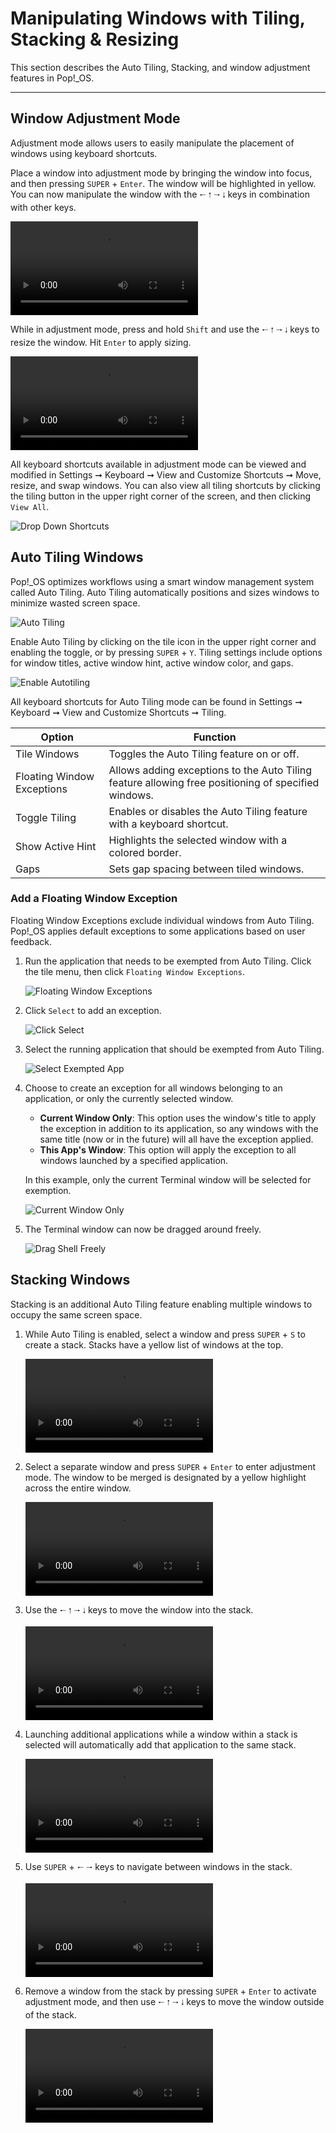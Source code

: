# Manipulating Windows with Tiling, Stacking & Resizing

This section describes the Auto Tiling, Stacking, and window adjustment features in Pop!\_OS.

---
## Window Adjustment Mode

Adjustment mode allows users to easily manipulate the placement of windows using keyboard shortcuts.

Place a window into adjustment mode by bringing the window into focus, and then pressing `SUPER` + `Enter`. The window will be highlighted in yellow. You can now manipulate the window with the `🠐` `🠑` `🠒` `🠓` keys in combination with other keys.

<video autoplay loop>
    <source src="/images/tiling-stacking-windows/adjustment-mode.webm" />
</video>

While in adjustment mode, press and hold `Shift` and use the `🠐` `🠑` `🠒` `🠓` keys to resize the window. Hit `Enter` to apply sizing.

<video autoplay loop>
    <source src="/images/tiling-stacking-windows/adjustment-mode-resize.webm" />
</video>

All keyboard shortcuts available in adjustment mode can be viewed and modified in Settings ➞ Keyboard ➞ View and Customize Shortcuts ➞ Move, resize, and swap windows. You can also view all tiling shortcuts by clicking the tiling button in the upper right corner of the screen, and then clicking `View All`.

![Drop Down Shortcuts](/images/tiling-stacking-windows/top-right-dropdown-shortcuts.png)

## Auto Tiling Windows

Pop!\_OS optimizes workflows using a smart window management system called Auto Tiling. Auto Tiling automatically positions and sizes windows to minimize wasted screen space.

![Auto Tiling](/images/tiling-stacking-windows/auto-tiling.png)

Enable Auto Tiling by clicking on the tile icon in the upper right corner and enabling the toggle, or by pressing `SUPER` + `Y`. Tiling settings include options for window titles, active window hint, active window color, and gaps.

![Enable Autotiling](/images/tiling-stacking-windows/enable-autotiling.png)

All keyboard shortcuts for Auto Tiling mode can be found in Settings ➞ Keyboard ➞ View and Customize Shortcuts ➞ Tiling.

| Option                 | Function |
|----------------------|--------|
| Tile Windows| Toggles the Auto Tiling feature on or off.  |
| Floating Window Exceptions  | Allows adding exceptions to the Auto Tiling feature allowing free positioning of specified windows.|
| Toggle Tiling          | Enables or disables the Auto Tiling feature with a keyboard shortcut. |
| Show Active Hint       | Highlights the selected window with a colored border. |
| Gaps                | Sets gap spacing between tiled windows. |

### Add a Floating Window Exception

Floating Window Exceptions exclude individual windows from Auto Tiling. Pop!\_OS applies default exceptions to some applications based on user feedback.

1. Run the application that needs to be exempted from Auto Tiling. Click the tile menu, then click `Floating Window Exceptions`.

    ![Floating Window Exceptions](/images/tiling-stacking-windows/floating-window-exceptions.png)

2. Click `Select` to add an exception.

    ![Click Select](/images/tiling-stacking-windows/click-select.png)

3. Select the running application that should be exempted from Auto Tiling.

    ![Select Exempted App](/images/tiling-stacking-windows/select-exempted-app.png)

4. Choose to create an exception for all windows belonging to an application, or only the currently selected window.

    - **Current Window Only**: This option uses the window's title to apply the exception in addition to its application, so any windows with the same title (now or in the future) will all have the exception applied.
    - **This App's Window**: This option will apply the exception to all windows launched by a specified application.

    In this example, only the current Terminal window will be selected for exemption.

    ![Current Window Only](/images/tiling-stacking-windows/current-window-only.png)

5. The Terminal window can now be dragged around freely.

    ![Drag Shell Freely](/images/tiling-stacking-windows/drag-shell-freely.png)

## Stacking Windows

Stacking is an additional Auto Tiling feature enabling multiple windows to occupy the same screen space.

1. While Auto Tiling is enabled, select a window and press `SUPER` + `S` to create a stack. Stacks have a yellow list of windows at the top.

    <video autoplay loop>
        <source src="/images/tiling-stacking-windows/enable-stacking.webm" />
    </video>

2. Select a separate window and press `SUPER` + `Enter` to enter adjustment mode. The window to be merged is designated by a yellow highlight across the entire window.

    <video autoplay loop>
        <source src="/images/tiling-stacking-windows/highlight-for-stacking.webm" />
    </video>

3. Use the `🠐` `🠑` `🠒` `🠓` keys to move the window into the stack.

    <video autoplay loop>
        <source src="/images/tiling-stacking-windows/move-into-stack.webm" />
    </video>

4. Launching additional applications while a window within a stack is selected will automatically add that application to the same stack.

    <video autoplay loop>
        <source src="/images/tiling-stacking-windows/launch-additional-app.webm" />
    </video>

5. Use `SUPER` + `🠐` `🠒` keys to navigate between windows in the stack.

    <video autoplay loop>
        <source src="/images/tiling-stacking-windows/navigate-stacked-windows.webm" />
    </video>

6. Remove a window from the stack by pressing `SUPER` + `Enter` to activate adjustment mode, and then use `🠐` `🠑` `🠒` `🠓` keys to move the window outside of the stack.

    <video autoplay loop>
        <source src="/images/tiling-stacking-windows/remove-from-stack.webm" />
    </video>
